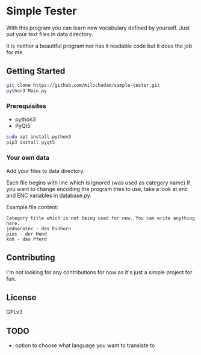 # Simple Tester

<!-- TODO(#10): Include screenshots of the program -->
<!-- TODO(#11): Add description how the program works -->
<!-- TODO(#12): Merge "Prerequisites" and "Getting Started" into "Quick Start" -->
With this program you can learn new vocabulary defined by yourself. Just put your text files in data directory.

It is neither a beautiful program nor has it readable code but it does the job for me.

## Getting Started

``` bash
git clone https://github.com/milochadam/simple-tester.git
python3 Main.py
```

### Prerequisites

- python3
- PyQt5

``` bash
sudo apt install python3
pip3 install pyqt5
```

### Your own data

Add your files to data directory.

Each file begins with line which is ignored (was used as category name)
If you want to change encoding the program tries to use, take a look at enc and ENC variables in <span>database.py</span>.

Example file content:

``` text
Category title which is not being used for now. You can write anything here.
jednorożec - das Einhorn
pies - der Hund
koń - das Pferd
```

## Contributing

I'm not looking for any contributions for now as it's just a simple project for fun.

## License

GPLv3

## TODO

- option to choose what language you want to translate to
